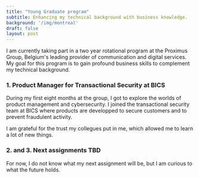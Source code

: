```yaml
---
title: "Young Graduate program"
subtitle: Enhancing my technical background with business knowledge. 
background: '/img/montreal'
draft: false
layout: post
---
```

I am currently taking part in a two year rotational program at the Proximus Group, Belgium's leading provider of communication and digital services. My goal for this program is to gain profound business skills to complement my technical background.

### 1. Product Manager for Transactional Security at BICS
During my first eight months at the group, I got to explore the worlds of product management and cybersecurity. I joined the transactional security team at BICS where products are developped to secure customers and to prevent fraudulent activity. 

I am grateful for the trust my collegues put in me, which allowed me to learn a lot of new things.


### 2. and 3. Next assignments TBD
For now, I do not know what my next assignment will be, but I am curious to what the future holds. 
